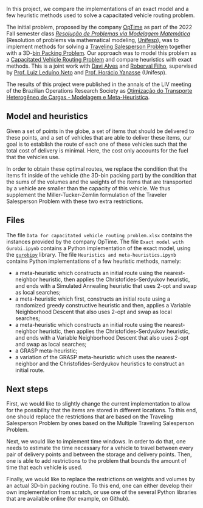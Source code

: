 In this project, we compare the implementations of an exact model and a few heuristic methods used to solve a capacitated vehicle routing problem.

The initial problem, proposed by the company <a href="http://www.optimerotas.com.br">OpTime</a> as part of the 2022 Fall semester class <a href="http://sites.google.com/view/model-matematica">_Resolução de Problemas via Modelagem Matemática_</a> (Resolution of problems via mathematical modeling, <a href="https://www.unifesp.br/campus/sjc/">Unifesp</a>), was to implement methods for solving a <a href="http://en.wikipedia.org/wiki/Travelling_salesman_problem">Traveling Salesperson Problem</a> together with a 3D-<a href="https://en.wikipedia.org/wiki/Bin_packing_problem">bin Packing Problem</a>.  Our approach was to model this problem as a <a href="http://en.wikipedia.org/wiki/Vehicle_routing_problem#VRP_variants">Capacitated Vehicle Routing Problem</a> and compare heuristics with exact methods.  This is a joint work with [Davi Alves](https://github.com/davi-juliano/) and [Roberval Filho](https://github.com/roberval1994), supervised by <a href="https://sites.google.com/view/leduino/">Prof. Luiz Leduíno Neto</a> and <a href="https://br.linkedin.com/in/horacio-yanasse-39289794?original_referer=https%3A%2F%2Fduckduckgo.com%2F">Prof. Horácio Yanasse</a> (Unifesp). 

The results of this project were published in the annals of the LIV meeting of the Brazilian Operations Research Society as <a href="http://proceedings.science/sbpo/sbpo-2022/trabalhos/otimizacao-do-transporte-heterogeneo-de-cargas-modelagem-e-meta-heuristica">Otimização do Transporte Heterogêneo de Cargas - Modelagem e Meta-Heurística</a>.


## Model and heuristics

Given a set of points in the globe, a set of items that should be delivered to these points, and a set of vehicles that are able to deliver these items, our goal is to establish the route of each one of these vehicles such that the total cost of delivery is minimal.  Here, the cost only accounts for the fuel that the vehicles use.

In order to obtain these optimal routes, we replace the condition that the items fit inside of the vehicle (the 3D-bin packing part) by the condition that the sums of the volumes and the weights of the items that are transported by a vehicle are smaller than the capacity of this vehicle.  We thus supplement the Miller-Tucker-Zemlin formulation of the Traveler Salesperson Problem with these two extra restrictions. 


## Files

The file `Data for capacitated vehicle routing problem.xlsx` contains the instances provided by the company OpTime.  The file `Exact model with Gurobi.ipynb` contains a Python implementation of the exact model, using the [`gurobipy`](https://pypi.org/project/gurobipy/) library.  The file `Heuristics and meta-heuristics.ipynb` contains Python implementations of a few heuristic methods, namely:
 * a meta-heuristic which constructs an initial route using the nearest-neighbor heuristic, then applies the Christofides-Serdyukov heuristic, and ends with a Simulated Annealing heuristic that uses 2-opt and swap as local searches;
 * a meta-heuristic which first, constructs an initial route using a randomized greedy constructive heuristic and then, applies a Variable Neighborhood Descent that also uses 2-opt and swap as local searches;
 * a meta-heuristic which constructs an initial route using the nearest-neighbor heuristic, then applies the Christofides-Serdyukov heuristic, and ends with a Variable Neighborhood Descent that also uses 2-opt and swap as local searches;
 * a GRASP meta-heuristic;
 * a variation of the GRASP meta-heuristic which uses the nearest-neighbor and the Christofides-Serdyukov heuristics to construct an initial route.


## Next steps

First, we would like to slightly change the current implementation to allow for the possibility that the items are stored in different locations.  To this end, one should replace the restrictions that are based on the Traveling Salesperson Problem by ones based on the Multiple Traveling Salesperson Problem.

Next, we would like to implement time windows.  In order to do that, one needs to estimate the time necessary for a vehicle to travel between every pair of delivery points and between the storage and delivery points.  Then, one is able to add restrictions to the problem that bounds the amount of time that each vehicle is used.

Finally, we would like to replace the restrictions on weights and volumes by an actual 3D-bin packing routine.  To this end, one can either develop their own implementation from scratch, or use one of the several Python libraries that are available online (for example, on Github).
